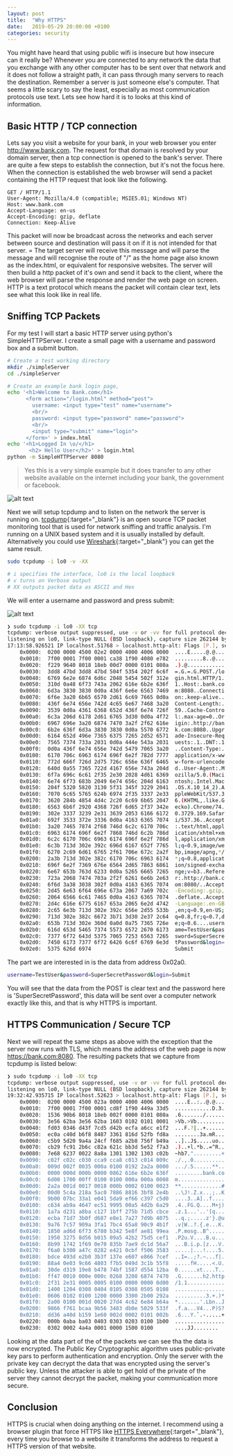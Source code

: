 ```yaml
---
layout: post
title:  "Why HTTPS"
date:   2019-05-29 20:00:00 +0100
categories: security
---
```


You might have heard that using public wifi is insecure but how insecure can it really be? Whenever you are connected to 
any network the data that you exchange with any other computer has to be sent over that network and it does not follow a 
straight path, it can pass through many servers to reach the destination. Remember a server is just someone else's computer.
That seems a little scary to say the least, especially as most communication protocols use text. Lets see how hard it is 
to looks at this kind of information. 

## Basic HTTP / TCP connection

Lets say you visit a website for your bank, in your web browser you enter http://www.bank.com. The request for
that domain is resolved by your domain server, then a tcp connection is opened to the bank's server. There are quite a few
steps to establish the connection, but it's not the focus here. When the connection is established the web browser 
will send a packet containing the HTTP request that look like the following.

```
GET / HTTP/1.1
User-Agent: Mozilla/4.0 (compatible; MSIE5.01; Windows NT)
Host: www.bank.com
Accept-Language: en-us
Accept-Encoding: gzip, deflate
Connection: Keep-Alive
```

This packet will now be broadcast across the networks and each server between source and destination will pass it on if 
it is not intended for that server. = The target server will receive this message and will parse the message and will 
recognise the route of "/" as the home page also known as the index.html, or equivalent for responsive websites. The 
server will then build a http packet of it's own and send it back to the client, where the web browser will parse the 
response and render the web page on screen. HTTP is a text protocol which means the packet will contain clear text, lets
see what this look like in real life. 

## Sniffing TCP Packets

For my test I will start a basic HTTP server using python's SimpleHTTPServer. I create a small  page with a 
username and password box and a submit button.
 
```bash
# Create a test working directory
mkdir ./simpleServer
cd ./simpleServer

# Create an example bank login page,   
echo '<h1>Welcome to Bank.com</h1>
      <form action="/login.html" method="post">
      	username: <input type="test" name="username"> 
      	<br/>
      	password: <input type="password" name="password">
      	<br/>
      	<input type="submit" name="login">
      </form>' > index.html
echo '<h1>Logged In \o/</h1>
       <h2> Hello User</h2>' > login.html
python -m SimpleHTTPServer 8080
```

<blockquote> Yes this is a very simple example but it does transfer to any other website available on the internet including
your bank, the government or facebook.</blockquote>

![alt text](/assets/bank_01.png)

Next we will setup tcpdump and to listen on the network the server is running on. [tcpdump](https://www.tcpdump.org/){:target="_blank"} is 
an open source TCP packet monitoring tool that is used for network sniffing and traffic analysis. I'm running on a UNIX 
based system and it is usually installed by default. Alternatively you could use [Wireshark](https://www.wireshark.org/){:target="_blank"}
you can get the same result. 

```bash
sudo tcpdump -i lo0 -v -XX

# i specifies the interface, lo0 is the local loopback 
# v turns on Verbose output
# XX outputs packet data as ASCII and Hex
```

We will enter a username and password and press submit:

![alt text](/assets/bank_02.png)

```bash
❯ sudo tcpdump -i lo0 -XX tcp
tcpdump: verbose output suppressed, use -v or -vv for full protocol decode
listening on lo0, link-type NULL (BSD loopback), capture size 262144 bytes
17:13:58.926521 IP localhost.51768 > localhost.http-alt: Flags [P.], seq 1:687, ack 1, win 6379, options [nop,nop,TS val 1037584317 ecr 1037584317], length 686: HTTP: POST /login.html HTTP/1.1
	0x0000:  0200 0000 4500 02e2 0000 4000 4006 0000  ....E.....@.@...
	0x0010:  7f00 0001 7f00 0001 ca38 1f90 4080 e782  .........8..@...
	0x0020:  f229 9640 8018 18eb 00d7 0000 0101 080a  .).@............
	0x0030:  3dd8 47bd 3dd8 47bd 504f 5354 202f 6c6f  =.G.=.G.POST./lo
	0x0040:  6769 6e2e 6874 6d6c 2048 5454 502f 312e  gin.html.HTTP/1.
	0x0050:  310d 0a48 6f73 743a 2062 616e 6b2e 636f  1..Host:.bank.co
	0x0060:  6d3a 3830 3830 0d0a 436f 6e6e 6563 7469  m:8080..Connecti
	0x0070:  6f6e 3a20 6b65 6570 2d61 6c69 7665 0d0a  on:.keep-alive..
	0x0080:  436f 6e74 656e 742d 4c65 6e67 7468 3a20  Content-Length:.
	0x0090:  3539 0d0a 4361 6368 652d 436f 6e74 726f  59..Cache-Contro
	0x00a0:  6c3a 206d 6178 2d61 6765 3d30 0d0a 4f72  l:.max-age=0..Or
	0x00b0:  6967 696e 3a20 6874 7470 3a2f 2f62 616e  igin:.http://ban
	0x00c0:  6b2e 636f 6d3a 3830 3830 0d0a 5570 6772  k.com:8080..Upgr
	0x00d0:  6164 652d 496e 7365 6375 7265 2d52 6571  ade-Insecure-Req
	0x00e0:  7565 7374 733a 2031 0d0a 444e 543a 2031  uests:.1..DNT:.1
	0x00f0:  0d0a 436f 6e74 656e 742d 5479 7065 3a20  ..Content-Type:.
	0x0100:  6170 706c 6963 6174 696f 6e2f 782d 7777  application/x-ww
	0x0110:  772d 666f 726d 2d75 726c 656e 636f 6465  w-form-urlencode
	0x0120:  640d 0a55 7365 722d 4167 656e 743a 204d  d..User-Agent:.M
	0x0130:  6f7a 696c 6c61 2f35 2e30 2028 4d61 6369  ozilla/5.0.(Maci
	0x0140:  6e74 6f73 683b 2049 6e74 656c 204d 6163  ntosh;.Intel.Mac
	0x0150:  204f 5320 5820 3130 5f31 345f 3229 2041  .OS.X.10_14_2).A
	0x0160:  7070 6c65 5765 624b 6974 2f35 3337 2e33  ppleWebKit/537.3
	0x0170:  3620 284b 4854 4d4c 2c20 6c69 6b65 2047  6.(KHTML,.like.G
	0x0180:  6563 6b6f 2920 4368 726f 6d65 2f37 342e  ecko).Chrome/74.
	0x0190:  302e 3337 3239 2e31 3639 2053 6166 6172  0.3729.169.Safar
	0x01a0:  692f 3533 372e 3336 0d0a 4163 6365 7074  i/537.36..Accept
	0x01b0:  3a20 7465 7874 2f68 746d 6c2c 6170 706c  :.text/html,appl
	0x01c0:  6963 6174 696f 6e2f 7868 746d 6c2b 786d  ication/xhtml+xm
	0x01d0:  6c2c 6170 706c 6963 6174 696f 6e2f 786d  l,application/xm
	0x01e0:  6c3b 713d 302e 392c 696d 6167 652f 7765  l;q=0.9,image/we
	0x01f0:  6270 2c69 6d61 6765 2f61 706e 672c 2a2f  bp,image/apng,*/
	0x0200:  2a3b 713d 302e 382c 6170 706c 6963 6174  *;q=0.8,applicat
	0x0210:  696f 6e2f 7369 676e 6564 2d65 7863 6861  ion/signed-excha
	0x0220:  6e67 653b 763d 6233 0d0a 5265 6665 7265  nge;v=b3..Refere
	0x0230:  723a 2068 7474 703a 2f2f 6261 6e6b 2e63  r:.http://bank.c
	0x0240:  6f6d 3a38 3038 302f 0d0a 4163 6365 7074  om:8080/..Accept
	0x0250:  2d45 6e63 6f64 696e 673a 2067 7a69 702c  -Encoding:.gzip,
	0x0260:  2064 6566 6c61 7465 0d0a 4163 6365 7074  .deflate..Accept
	0x0270:  2d4c 616e 6775 6167 653a 2065 6e2d 4742  -Language:.en-GB
	0x0280:  2c65 6e3b 713d 302e 392c 656e 2d55 533b  ,en;q=0.9,en-US;
	0x0290:  713d 302e 382c 6672 3b71 3d30 2e37 2c64  q=0.8,fr;q=0.7,d
	0x02a0:  653b 713d 302e 360d 0a0d 0a75 7365 726e  e;q=0.6....usern
	0x02b0:  616d 653d 5465 7374 5573 6572 2670 6173  ame=TestUser&pas
	0x02c0:  7377 6f72 643d 5375 7065 7253 6563 7265  sword=SuperSecre
	0x02d0:  7450 6173 7377 6f72 6426 6c6f 6769 6e3d  tPassword&login=
	0x02e0:  5375 626d 6974                           Submit
```

The part we are interested in is the data from address 0x02a0.
```bash
username=TestUser&password=SuperSecretPassword&login=Submit
```
 
You will see that the data from the POST is clear text and the password here is 'SuperSecretPassword', this data will 
be sent over a computer network exactly like this, and that is why HTTPS is important.

## HTTPS Communication / Secure TCP

Next we will repeat the same steps as above with the exception that the server now runs with TLS, which means the address
of the web page is now https://bank.com:8080. The resulting packets that we capture from tcpdump is listed below: 

```bash
❯ sudo tcpdump -i lo0 -XX tcp
tcpdump: verbose output suppressed, use -v or -vv for full protocol decode
listening on lo0, link-type NULL (BSD loopback), capture size 262144 bytes
19:32:42.935715 IP localhost.52623 > localhost.http-alt: Flags [P.], seq 1:519, ack 1, win 6379, options [nop,nop,TS val 1045848762 ecr 1045848762], length 518: HTTP
	0x0000:  0200 0000 4500 023a 0000 4000 4006 0000  ....E..:..@.@...
	0x0010:  7f00 0001 7f00 0001 cd8f 1f90 449a 33d5  ............D.3.
	0x0020:  1536 90b6 8018 18eb 002f 0000 0101 080a  .6......./......
	0x0030:  3e56 62ba 3e56 62ba 1603 0102 0101 0001  >Vb.>Vb.........
	0x0040:  fd03 0346 d43f 7cd5 d42b ecfa a6cc e1f2  ...F.?|..+......
	0x0050:  ec0a c40d b6f8 8487 3361 816d 52fb fd8a  ........3a.mR...
	0x0060:  c5b9 5d20 9a4a 24cf f685 a2b8 756f b49a  ..]..J$.....uo..
	0x0070:  cb29 fc91 2b6c c82a 621c bb3d 5e52 f7a3  .)..+l.*b..=^R..
	0x0080:  7e68 6237 0022 8a8a 1301 1302 1303 c02b  ~hb7.".........+
	0x0090:  c02f c02c c030 cca9 cca8 c013 c014 009c  ./.,.0..........
	0x00a0:  009d 002f 0035 000a 0100 0192 2a2a 0000  .../.5......**..
	0x00b0:  0000 000d 000b 0000 0862 616e 6b2e 636f  .........bank.co
	0x00c0:  6d00 1700 00ff 0100 0100 000a 000a 0008  m...............
	0x00d0:  2a2a 001d 0017 0018 000b 0002 0100 0023  **.............#
	0x00e0:  00d0 5c4a 218a 5ac0 7886 8816 3bf8 2e4b  ..\J!.Z.x...;..K
	0x00f0:  9b00 07bc 33a1 e041 5da9 ef66 c397 c5d0  ....3..A]..f....
	0x0100:  c634 ab9a 4647 ec51 9995 00a5 4d2b 6a29  .4..FG.Q....M+j)
	0x0110:  1a7a d231 a8ba c127 1bff 275b 71d5 cbce  .z.1...'..'[q...
	0x0120:  ecba 71d7 3b0f d687 e8e1 7a27 7d9b 4075  ..q.;.....z'}.@u
	0x0130:  9a76 7c57 909a 3fa1 7bc4 65a8 90c9 4b1f  .v|W..?.{.e...K.
	0x0140:  1850 ad6d 6f73 6780 b342 5e8f ae81 99ea  .P.mosg..B^.....
	0x0150:  1950 3275 8d56 b015 09a5 42b2 75d5 cef1  .P2u.V....B.u...
	0x0160:  8b99 1742 1f69 0e70 835b 7ae9 dc1d 56a7  ...B.i.p.[z...V.
	0x0170:  f6a0 b300 a47c 0282 e421 0cbf f506 3583  .....|...!....5.
	0x0180:  bdce 493d e2b0 3b3f 137e e607 e866 7cef  ..I=..;?.~...f|.
	0x0190:  88a4 0e03 9c66 4803 f7b5 049d 3c1b 55f8  .....fH.....<.U.
	0x01a0:  30de d319 19e8 b478 74bf 1587 d554 12ba  0......xt....T..
	0x01b0:  ff47 0010 000e 000c 0268 3208 6874 7470  .G.......h2.http
	0x01c0:  2f31 2e31 0005 0005 0100 0000 0000 0d00  /1.1............
	0x01d0:  1400 1204 0308 0404 0105 0308 0505 0108  ................
	0x01e0:  0606 0102 0100 1200 0000 3300 2b00 292a  ..........3.+.)*
	0x01f0:  2a00 0100 001d 0020 27d4 4c62 6e84 b64a  *.......'.Lbn..J
	0x0200:  9866 f761 bcaa 9b56 3483 db0e 5029 533f  .f.a...V4...P)S?
	0x0210:  dd36 a40d b159 1e60 002d 0002 0101 002b  .6...Y.`.-.....+
	0x0220:  000b 0aba ba03 0403 0303 0203 0100 1b00  ................
	0x0230:  0302 0002 4a4a 0001 0000 1500 0100       ....JJ........
```

Looking at the data part of the of the packets we can see tha the data is now encrypted. The Public Key Cryptographic 
algorithm uses public-private key pars to perform authentication and encryption. Only the server with the private key can 
decrypt the data that was encrypted using the server's public key. Unless the attacker is able to get hold of the private 
of the server they cannot decrypt the packet, making your communication more secure.

## Conclusion

HTTPS is crucial when doing anything on the internet. I recommend using a browser plugin that force HTTPS like 
[HTTPS Everywhere](https://www.eff.org/https-everywhere){:target="_blank"}, every time you browse to a website it transforms the address 
to request a HTTPS version of that website. 
